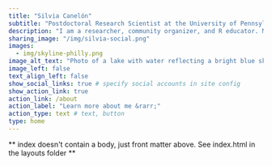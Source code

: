 ```yaml
---
title: "Silvia Canelón"
subtitle: "Postdoctoral Research Scientist at the University of Pennsylvania"
description: "I am a researcher, community organizer, and R educator. My research leverages electronic health record data to study pregnancy-related outcomes, and  my organizing values data literacy as a way to build power and effect change."
sharing_image: "/img/silvia-social.png"
images:
  - img/skyline-philly.png
image_alt_text: "Photo of a lake with water reflecting a bright blue sky and nestled among lush trees"
image_left: false
text_align_left: false
show_social_links: true # specify social accounts in site config
show_action_link: true
action_link: /about
action_label: "Learn more about me &rarr;"
action_type: text # text, button
type: home
---
```


** index doesn't contain a body, just front matter above.
See index.html in the layouts folder **
